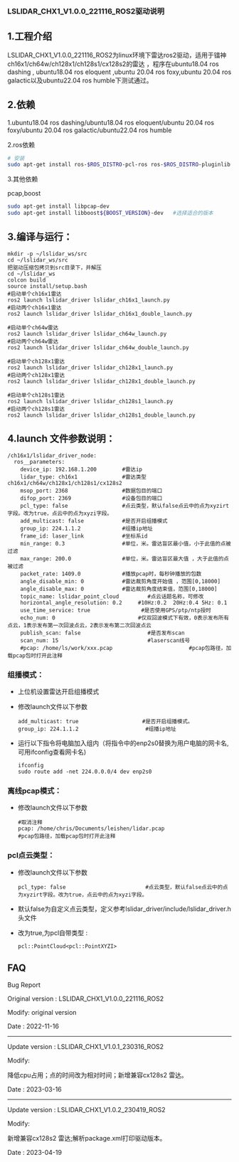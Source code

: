 ### LSLIDAR_CHX1_V1.0.0_221116_ROS2驱动说明

## 1.工程介绍

​		LSLIDAR_CHX1_V1.0.0_221116_ROS2为linux环境下雷达ros2驱动，适用于镭神ch16x1/ch64w/ch128x1/ch128s1/cx128s2的雷达 ，程序在ubuntu18.04 ros dashing , ubuntu18.04 ros eloquent ,ubuntu 20.04 ros foxy,ubuntu 20.04 ros galactic以及ubuntu22.04 ros humble下测试通过。

## 2.依赖

1.ubuntu18.04 ros dashing/ubuntu18.04 ros eloquent/ubuntu 20.04 ros foxy/ubuntu 20.04 ros galactic/ubuntu22.04 ros humble

2.ros依赖

```bash
# 安装
sudo apt-get install ros-$ROS_DISTRO-pcl-ros ros-$ROS_DISTRO-pluginlib  ros-$ROS_DISTRO-pcl-conversions 
```

3.其他依赖

pcap,boost

~~~bash
sudo apt-get install libpcap-dev
sudo apt-get install libboost${BOOST_VERSION}-dev   #选择适合的版本
~~~



## 3.编译与运行：

~~~shell
mkdir -p ~/lslidar_ws/src
cd ~/lslidar_ws/src
把驱动压缩包拷贝到src目录下，并解压
cd ~/lslidar_ws
colcon build
source install/setup.bash
#启动单个ch16x1雷达
ros2 launch lslidar_driver lslidar_ch16x1_launch.py
#启动两个ch16x1雷达
ros2 launch lslidar_driver lslidar_ch16x1_double_launch.py

#启动单个ch64w雷达
ros2 launch lslidar_driver lslidar_ch64w_launch.py
#启动两个ch64w雷达
ros2 launch lslidar_driver lslidar_ch64w_double_launch.py

#启动单个ch128x1雷达
ros2 launch lslidar_driver lslidar_ch128x1_launch.py
#启动两个ch128x1雷达
ros2 launch lslidar_driver lslidar_ch128x1_double_launch.py

#启动单个ch128s1雷达
ros2 launch lslidar_driver lslidar_ch128s1_launch.py
#启动两个ch128s1雷达
ros2 launch lslidar_driver lslidar_ch128s1_double_launch.py
~~~



## 4.launch 文件参数说明：

~~~shell
/ch16x1/lslidar_driver_node:
  ros__parameters:
    device_ip: 192.168.1.200        #雷达ip
    lidar_type: ch16x1              #雷达类型  ch16x1/ch64w/ch128x1/ch128s1/cx128s2
    msop_port: 2368                 #数据包目的端口
    difop_port: 2369                #设备包目的端口
    pcl_type: false                 #点云类型，默认false点云中的点为xyzirt字段。改为true，点云中的点为xyzi字段。
    add_multicast: false            #是否开启组播模式
    group_ip: 224.1.1.2             #组播ip地址
    frame_id: laser_link            #坐标系id
    min_range: 0.3                  #单位，米。雷达盲区最小值，小于此值的点被过滤
    max_range: 200.0                #单位，米。雷达盲区最大值 ，大于此值的点被过滤
    packet_rate: 1409.0             #播放pcap时，每秒钟播放的包数
    angle_disable_min: 0            #雷达裁剪角度开始值 ，范围[0,18000]
    angle_disable_max: 0            #雷达裁剪角度结束值，范围[0,18000]
    topic_name: lslidar_point_cloud         #点云话题名称，可修改
    horizontal_angle_resolution: 0.2     #10Hz:0.2  20Hz:0.4 5Hz: 0.1
    use_time_service: true                #是否使用GPS/ptp/ntp授时
    echo_num: 0                          #仅双回波模式下有效，0表示发布所有点云，1表示发布第一次回波点云，2表示发布第二次回波点云
    publish_scan: false                     #是否发布scan
    scan_num: 15                            #laserscan线号
    #pcap: /home/ls/work/xxx.pcap                        #pcap包路径，加载pcap包时打开此注释
~~~

### 组播模式：

- 上位机设置雷达开启组播模式

- 修改launch文件以下参数

  ~~~shell
  add_multicast: true                    #是否开启组播模式。
  group_ip: 224.1.1.2                     #组播ip地址
  ~~~

- 运行以下指令将电脑加入组内（将指令中的enp2s0替换为用户电脑的网卡名,可用ifconfig查看网卡名)

  ~~~shell
  ifconfig
  sudo route add -net 224.0.0.0/4 dev enp2s0
  ~~~



### 离线pcap模式：

- 修改launch文件以下参数

  ~~~shell
  #取消注释
  pcap: /home/chris/Documents/leishen/lidar.pcap                        #pcap包路径，加载pcap包时打开此注释
  ~~~



###  pcl点云类型：

- 修改launch文件以下参数

  ~~~shell
  pcl_type: false                         #点云类型，默认false点云中的点为xyzirt字段。改为true，点云中的点为xyzi字段。
  ~~~

  

- 默认false为自定义点云类型，定义参考lslidar_driver/include/lslidar_driver.h头文件

- 改为true,为pcl自带类型 :

  ~~~shell
  pcl::PointCloud<pcl::PointXYZI>
  ~~~

  

## FAQ

Bug Report

Original version : LSLIDAR_CHX1_V1.0.0_221116_ROS2

Modify:  original version

Date    : 2022-11-16

---------------



Update version : LSLIDAR_CHX1_V1.0.1_230316_ROS2

Modify:  

降低cpu占用；点的时间改为相对时间；新增兼容cx128s2 雷达。

Date    : 2023-03-16

---------------



Update version : LSLIDAR_CHX1_V1.0.2_230419_ROS2

Modify:  

新增兼容cx128s2 雷达;解析package.xml打印驱动版本。

Date    : 2023-04-19
